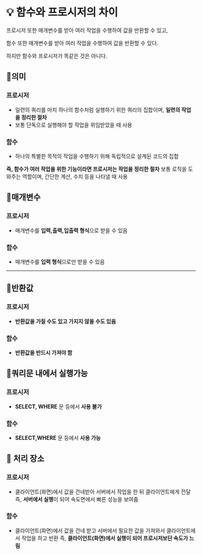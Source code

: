 # 💡 함수와 프로시저의 차이
 

프로시저 또한 매개변수를 받아 여러 작업을 수행하여 값을 반환할 수 있고,

 

함수 또한 매개변수를 받아 여러 작업을 수행하여 값을 반환할 수 있다.

 

하지만 함수와 프로시저가 똑같은 것은 아니다.


## 📌의미
 

### 프로시저
- 일련의 쿼리를 마치 하나의 함수처럼 실행하기 위한 쿼리의 집합이며, 
**일련의 작업을 정리한 절차**
- 보통 단독으로 실행해야 할 작업을 위임받았을 때 사용

 

### 함수
- 하나의 특별한 목적의 작업을 수행하기 위해 독립적으로 설계된 코드의 집합

 

**즉, 함수가 여러 작업을 위한 기능이라면 프로시저는 작업을 정리한 절차**
보통 로직을 도와주는 역할이며, 간단한 계산, 수치 등을 나타낼 때 사용


## 📌매개변수
 

### 프로시저
- 매개변수를 **입력,출력,입출력 형식**으로 받을 수 있음

 

### 함수
- 매개변수를 **입력 형식**으로만 받을 수 있음

---
## 📌반환값

### 프로시저
- **반환값을 가질 수도 있고 가지지 않을 수도 있음**

 

### 함수
- **반환값을 반드시 가져야 함**


## 📌쿼리문 내에서 실행가능
 

### 프로시저
- **SELECT, WHERE** 문 등에서 **사용 불가**

 
### 함수
- **SELECT,WHERE** 문 등에서 **사용 가능**


## 📌 처리 장소

### 프로시저
- 클라이언트(화면)에서 값을 건네받아 서버에서 작업을 한 뒤 클라이언트에게 전달
즉, **서버에서 실행**이 되어 속도면에서 빠른 성능을 보여줌

 

### 함수
- 클라이언트(화면)에서 값을 건네 받고 서버에서 필요한 값을 가져와서 클라이언트에서 작업을 하고 반환
즉, **클라이언트(화면)에서 실행이 되어 프로시저보단 속도가 느림**
